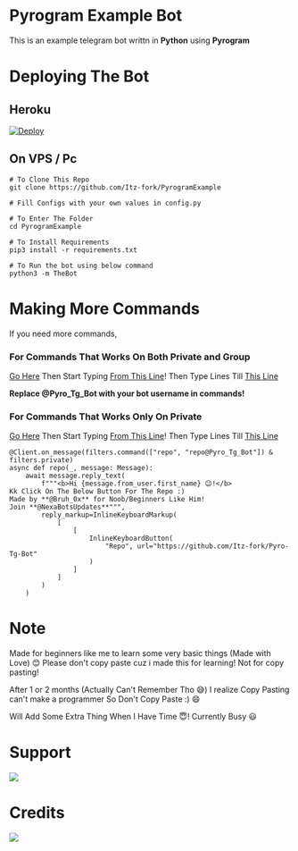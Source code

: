 # Pyrogram Example Bot
This is an example telegram bot writtn in **Python** using **Pyrogram** 

# Deploying The Bot

## Heroku

[![Deploy](https://www.herokucdn.com/deploy/button.svg)](https://heroku.com/deploy?template=https://github.com/Itz-fork/PyrogramExample)

## On VPS / Pc

```
# To Clone This Repo
git clone https://github.com/Itz-fork/PyrogramExample

# Fill Configs with your own values in config.py

# To Enter The Folder
cd PyrogramExample

# To Install Requirements
pip3 install -r requirements.txt

# To Run the bot using below command
python3 -m TheBot
```

# Making More Commands

If you need more commands,

### For Commands That Works On Both Private and Group

[Go Here](https://github.com/Itz-fork/PyrogramExample/blob/6b91ba651368c06ec87554991f191a82a6d02763/TheBot/plugins/start.py) Then Start Typing [From This Line](https://github.com/Itz-fork/PyrogramExample/blob/6b91ba651368c06ec87554991f191a82a6d02763/TheBot/plugins/start.py#L13)! Then Type Lines Till [This Line](https://github.com/Itz-fork/PyrogramExample/blob/6b91ba651368c06ec87554991f191a82a6d02763/TheBot/plugins/start.py#L40)

<script src="https://gist.github.com/Itz-fork/6c90dbd7c6b9eaab3de37f7ddafb38c0.js"></script>

**Replace @Pyro_Tg_Bot with your bot username in commands!**


### For Commands That Works Only On Private

[Go Here](https://github.com/Itz-fork/PyrogramExample/blob/6b91ba651368c06ec87554991f191a82a6d02763/TheBot/plugins/start.py) Then Start Typing [From This Line](https://github.com/Itz-fork/PyrogramExample/blob/6b91ba651368c06ec87554991f191a82a6d02763/TheBot/plugins/start.py#L45)! Then Type Lines Till [This Line](https://github.com/Itz-fork/PyrogramExample/blob/6b91ba651368c06ec87554991f191a82a6d02763/TheBot/plugins/start.py#L64)

```
@Client.on_message(filters.command(["repo", "repo@Pyro_Tg_Bot"]) & filters.private)
async def repo(_, message: Message):
    await message.reply_text(
        f"""<b>Hi {message.from_user.first_name} 😉️!</b>
Kk Click On The Below Button For The Repo :)
Made by **@Bruh_0x** for Noob/Beginners Like Him!
Join **@NexaBotsUpdates**""",
        reply_markup=InlineKeyboardMarkup(
            [
                [
                    InlineKeyboardButton(
                        "Repo", url="https://github.com/Itz-fork/Pyro-Tg-Bot"
                    )
                ]
            ]
        )
    )
```

# Note

Made for beginners like me to learn some very basic things (Made with Love) 😊
Please don't copy paste cuz i made this for learning! Not for copy pasting!

After 1 or 2 months (Actually Can't Remember Tho 😅) I realize Copy Pasting can't make a programmer So Don't Copy Paste :) 😄

Will Add Some Extra Thing When I Have Time 😇! Currently Busy 😃

# Support
<a href="https://t.me/Nexa_bots"><img src="https://img.shields.io/badge/Telegram-2CA5E0?style=for-the-badge&logo=telegram&logoColor=white"></a>

# Credits
<a href="https://github.com/pyrogram/pyrogram"><img src="https://img.shields.io/badge/Pyrogram-E34F26?style=for-the-badge"></a>
